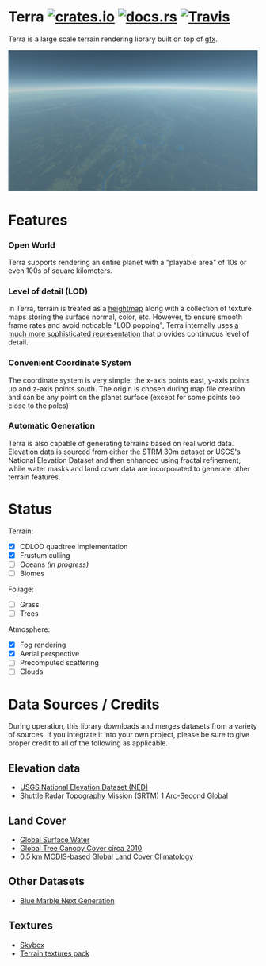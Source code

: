 # Terra [![crates.io](https://img.shields.io/crates/v/terra.svg)](https://crates.io/crates/terra) [![docs.rs](https://docs.rs/terra/badge.svg)](https://docs.rs/terra) [![Travis](https://img.shields.io/travis/fintelia/terra.svg)]()

Terra is a large scale terrain rendering library built on top of
[gfx](https://github.com/gfx-rs/gfx).

![Screenshot](/screenshot.png?raw=true)

# Features

### Open World

Terra supports rendering an entire planet with a "playable area" of 10s or even 100s of square
kilometers.

### Level of detail (LOD)

In Terra, terrain is treated as a [heightmap](https://en.wikipedia.org/wiki/Heightmap) along with a
collection of texture maps storing the surface normal, color, etc. However, to ensure smooth frame
rates and avoid noticable "LOD popping", Terra internally uses [a much more sophisticated
representation](http://www.vertexasylum.com/downloads/cdlod/cdlod_latest.pdf) that provides
continuous level of detail.

### Convenient Coordinate System

The coordinate system is very simple: the x-axis points east, y-axis points up and z-axis points
south. The origin is chosen during map file creation and can be any point on the planet surface
(except for some points too close to the poles)


### Automatic Generation

Terra is also capable of generating terrains based on real world data. Elevation data is sourced
from either the STRM 30m dataset or USGS's National Elevation Dataset and then enhanced using
fractal refinement, while water masks and land cover data are incorporated to generate other terrain
features.

# Status
Terrain:
- [x] CDLOD quadtree implementation
- [x] Frustum culling
- [ ] Oceans *(in* *progress)*
- [ ] Biomes

Foliage:
- [ ] Grass
- [ ] Trees

Atmosphere:
- [x] Fog rendering
- [x] Aerial perspective
- [ ] Precomputed scattering
- [ ] Clouds

# Data Sources / Credits

During operation, this library downloads and merges datasets from a variety of sources. If you integrate
it into your own project, please be sure to give proper credit to all of the following as applicable.

## Elevation data

* [USGS National Elevation Dataset (NED)](https://lta.cr.usgs.gov/NED)
* [Shuttle Radar Topography Mission (SRTM) 1 Arc-Second Global](https://lta.cr.usgs.gov/SRTM1Arc)

## Land Cover

* [Global Surface Water](https://landcover.usgs.gov/glc/WaterDescriptionAndDownloads.php)
* [Global Tree Canopy Cover circa 2010](https://landcover.usgs.gov/glc/TreeCoverDescriptionAndDownloads.php)
* [0.5 km MODIS-based Global Land Cover Climatology](https://landcover.usgs.gov/global_climatology.php)

## Other Datasets

* [Blue Marble Next Generation](https://visibleearth.nasa.gov/view.php?id=76487)

## Textures

* [Skybox](https://opengameart.org/content/clouds-skybox-1)
* [Terrain textures pack](https://opengameart.org/content/terrain-textures-pack-from-stunt-rally-23)
